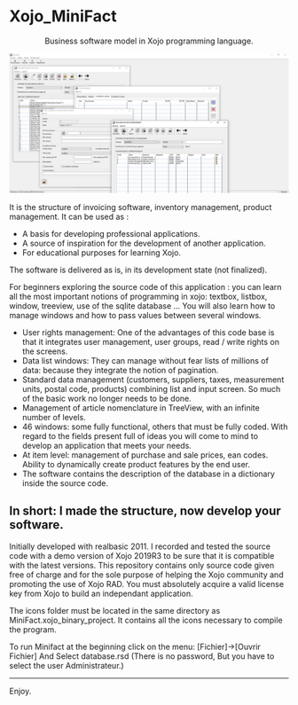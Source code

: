 # Xojo_MiniFact
<p align="center" >Business software model in Xojo programming language. </p>

<p align="center">
  <img src="https://github.com/Fab2bprog/Xojo_MiniFact/raw/master/project%20screenshots/Capture.JPG" width="650" title="Minifact screenshot">
 </p>
 
It is the structure of invoicing software, inventory management, product management. 
It can be used as :
- A basis for developing professional applications.
- A source of inspiration for the development of another application.
- For educational purposes for learning Xojo. 

The software is delivered as is, in its development state (not finalized).

For beginners exploring the source code of this application : you can learn all the most important notions of programming in xojo:
textbox, listbox, window, treeview, use of the sqlite database ... You will also learn how to manage windows and how to pass values between several windows.

- User rights management: One of the advantages of this code base is that it integrates user management, user groups, read / write rights on the screens.
- Data list windows: They can manage without fear lists of millions of data: because they integrate the notion of pagination.
- Standard data management (customers, suppliers, taxes, measurement units, postal code, products) combining list and input screen.
So much of the basic work no longer needs to be done.
- Management of article nomenclature in TreeView, with an infinite number of levels.
- 46 windows: some fully functional, others that must be fully coded. With regard to the fields present full of ideas you will come to mind to develop an application that meets your needs.
- At item level: management of purchase and sale prices, ean codes. Ability to dynamically create product features by the end user.
- The software contains the description of the database in a dictionary inside the source code.


In short: I made the structure, now develop your software.
--------------------------------

Initially developed with realbasic 2011. 
I recorded and tested the source code with a demo version of Xojo 2019R3 to be sure that it is compatible with the latest versions. 
This repository contains only source code given free of charge and for the sole purpose of helping the Xojo community and promoting the use of Xojo RAD. You must absolutely acquire a valid license key from Xojo to build an independant application.

The icons folder must be located in the same directory as MiniFact.xojo_binary_project. 
It contains all the icons necessary to compile the program.

To run Minifact at the beginning click on the menu:
[Fichier]->[Ouvrir Fichier]
And Select database.rsd
(There is no password, But you have to select the user Administrateur.)

-------------

Enjoy.
